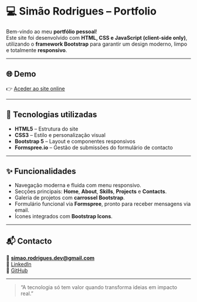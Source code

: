 # 💻 Simão Rodrigues – Portfolio

Bem-vindo ao meu **portfólio pessoal**!  
Este site foi desenvolvido com **HTML, CSS e JavaScript (client-side only)**, utilizando o **framework Bootstrap** para garantir um design moderno, limpo e totalmente **responsivo**.

---

## 🌐 Demo

👉 [Aceder ao site online](https://simaofrodrigues.github.io/)

---

## 🧩 Tecnologias utilizadas

- **HTML5** – Estrutura do site
- **CSS3** – Estilo e personalização visual
- **Bootstrap 5** – Layout e componentes responsivos
- **Formspree.io** – Gestão de submissões do formulário de contacto

---

## ✨ Funcionalidades

- Navegação moderna e fluida com menu responsivo.
- Secções principais: **Home**, **About**, **Skills**, **Projects** e **Contacts**.
- Galeria de projetos com **carrossel Bootstrap**.
- Formulário funcional via **Formspree**, pronto para receber mensagens via email.
- Ícones integrados com **Bootstrap Icons**.

---

## 📬 Contacto

📧 **simao.rodrigues.dev@gmail.com**  
🔗 [LinkedIn](https://www.linkedin.com/in/simão-rodrigues-0b3522235)  
🐙 [GitHub](https://github.com/SimaoFRodrigues)

---

> “A tecnologia só tem valor quando transforma ideias em impacto real.”
